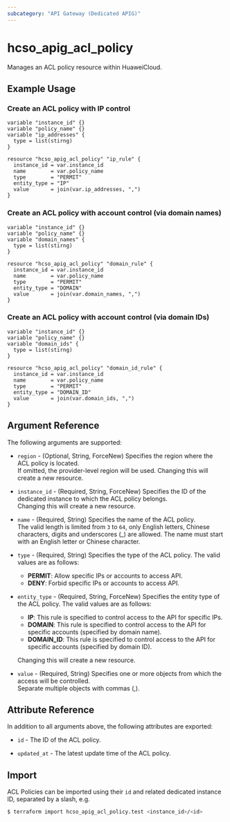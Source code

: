 ```yaml
---
subcategory: "API Gateway (Dedicated APIG)"
---
```


# hcso_apig_acl_policy

Manages an ACL policy resource within HuaweiCloud.

## Example Usage

### Create an ACL policy with IP control

```hcl
variable "instance_id" {}
variable "policy_name" {}
variable "ip_addresses" {
  type = list(stirng)
}

resource "hcso_apig_acl_policy" "ip_rule" {
  instance_id = var.instance_id
  name        = var.policy_name
  type        = "PERMIT"
  entity_type = "IP"
  value       = join(var.ip_addresses, ",")
}
```

### Create an ACL policy with account control (via domain names)

```hcl
variable "instance_id" {}
variable "policy_name" {}
variable "domain_names" {
  type = list(stirng)
}

resource "hcso_apig_acl_policy" "domain_rule" {
  instance_id = var.instance_id
  name        = var.policy_name
  type        = "PERMIT"
  entity_type = "DOMAIN"
  value       = join(var.domain_names, ",")
}
```

### Create an ACL policy with account control (via domain IDs)

```hcl
variable "instance_id" {}
variable "policy_name" {}
variable "domain_ids" {
  type = list(stirng)
}

resource "hcso_apig_acl_policy" "domain_id_rule" {
  instance_id = var.instance_id
  name        = var.policy_name
  type        = "PERMIT"
  entity_type = "DOMAIN_ID"
  value       = join(var.domain_ids, ",")
}
```

## Argument Reference

The following arguments are supported:

* `region` - (Optional, String, ForceNew) Specifies the region where the ACL policy is located.  
  If omitted, the provider-level region will be used. Changing this will create a new resource.

* `instance_id` - (Required, String, ForceNew) Specifies the ID of the dedicated instance to which the ACL
  policy belongs.  
  Changing this will create a new resource.

* `name` - (Required, String) Specifies the name of the ACL policy.  
  The valid length is limited from `3` to `64`, only English letters, Chinese characters, digits and underscores (_) are
  allowed. The name must start with an English letter or Chinese character.

* `type` - (Required, String) Specifies the type of the ACL policy.
  The valid values are as follows:
  + **PERMIT**: Allow specific IPs or accounts to access API.
  + **DENY**: Forbid specific IPs or accounts to access API.

* `entity_type` - (Required, String, ForceNew) Specifies the entity type of the ACL policy.
  The valid values are as follows:
  + **IP**: This rule is specified to control access to the API for specific IPs.
  + **DOMAIN**: This rule is specified to control access to the API for specific accounts (specified by domain name).
  + **DOMAIN_ID**: This rule is specified to control access to the API for specific accounts (specified by domain ID).

  Changing this will create a new resource.

* `value` - (Required, String) Specifies one or more objects from which the access will be controlled.  
  Separate multiple objects with commas (,).

## Attribute Reference

In addition to all arguments above, the following attributes are exported:

* `id` - The ID of the ACL policy.

* `updated_at` - The latest update time of the ACL policy.

## Import

ACL Policies can be imported using their `id` and related dedicated instance ID, separated by a slash, e.g.

```bash
$ terraform import hcso_apig_acl_policy.test <instance_id>/<id>
```
